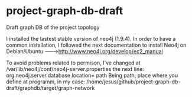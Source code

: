 project-graph-db-draft
======================

Draft graph DB of the project topology 

I installed the lastest stable version of neo4j (1.9.4).
In order to have a common installation, I followed the next documentation to install Neo4j on Debian/Ubuntu --->http://www.neo4j.org/develop/ec2_manual

To avoid problems related to permison, I've changed at /var/lib/neo4j/conf/neo4j-server.properties the next line:
org.neo4j.server.database.location= path
Being path, place where you define at programm, in my case:
/home/jesus/github/project-graph-db-draft/graphdb/target/graph-network

